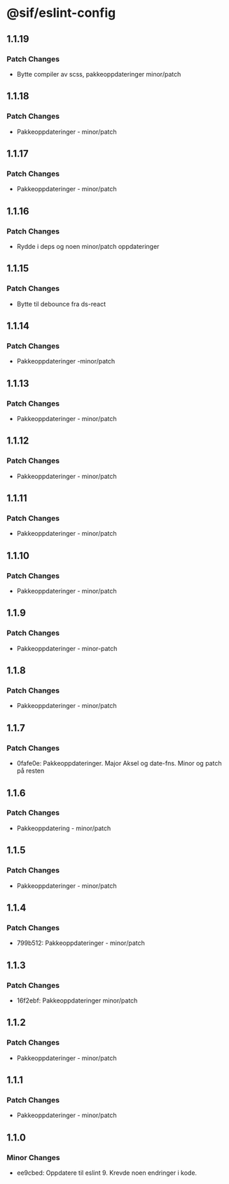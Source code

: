 # @sif/eslint-config

## 1.1.19

### Patch Changes

-   Bytte compiler av scss, pakkeoppdateringer minor/patch

## 1.1.18

### Patch Changes

-   Pakkeoppdateringer - minor/patch

## 1.1.17

### Patch Changes

-   Pakkeoppdateringer - minor/patch

## 1.1.16

### Patch Changes

-   Rydde i deps og noen minor/patch oppdateringer

## 1.1.15

### Patch Changes

-   Bytte til debounce fra ds-react

## 1.1.14

### Patch Changes

-   Pakkeoppdateringer -minor/patch

## 1.1.13

### Patch Changes

-   Pakkeoppdateringer - minor/patch

## 1.1.12

### Patch Changes

-   Pakkeoppdateringer - minor/patch

## 1.1.11

### Patch Changes

-   Pakkeoppdateringer - minor/patch

## 1.1.10

### Patch Changes

-   Pakkeoppdateringer - minor/patch

## 1.1.9

### Patch Changes

-   Pakkeoppdateringer - minor-patch

## 1.1.8

### Patch Changes

-   Pakkeoppdateringer - minor/patch

## 1.1.7

### Patch Changes

-   0fafe0e: Pakkeoppdateringer. Major Aksel og date-fns. Minor og patch på resten

## 1.1.6

### Patch Changes

-   Pakkeoppdatering - minor/patch

## 1.1.5

### Patch Changes

-   Pakkeoppdateringer - minor/patch

## 1.1.4

### Patch Changes

-   799b512: Pakkeoppdateringer - minor/patch

## 1.1.3

### Patch Changes

-   16f2ebf: Pakkeoppdateringer minor/patch

## 1.1.2

### Patch Changes

-   Pakkeoppdateringer - minor/patch

## 1.1.1

### Patch Changes

-   Pakkeoppdateringer - minor/patch

## 1.1.0

### Minor Changes

-   ee9cbed: Oppdatere til eslint 9. Krevde noen endringer i kode.
